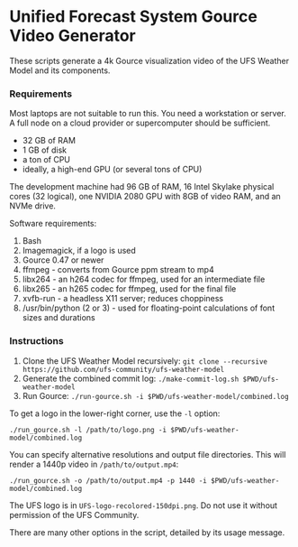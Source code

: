 Unified Forecast System Gource Video Generator
==============================================

These scripts generate a 4k Gource visualization video of the UFS
Weather Model and its components.

### Requirements

Most laptops are not suitable to run this. You need a workstation or
server. A full node on a cloud provider or supercomputer should be
sufficient.

- 32 GB of RAM
- 1 GB of disk
- a ton of CPU
- ideally, a high-end GPU (or several tons of CPU)

The development machine had 96 GB of RAM, 16 Intel Skylake physical
cores (32 logical), one NVIDIA 2080 GPU with 8GB of video RAM, and an
NVMe drive.

Software requirements:

1. Bash
2. Imagemagick, if a logo is used
3. Gource 0.47 or newer
4. ffmpeg - converts from Gource ppm stream to mp4
5. libx264 - an h264 codec for ffmpeg, used for an intermediate file
6. libx265 - an h265 codec for ffmpeg, used for the final file
7. xvfb-run - a headless X11 server; reduces choppiness
8. /usr/bin/python (2 or 3) - used for floating-point calculations of font sizes and durations

### Instructions

1. Clone the UFS Weather Model recursively: `git clone --recursive https://github.com/ufs-community/ufs-weather-model`
2. Generate the combined commit log: `./make-commit-log.sh $PWD/ufs-weather-model`
3. Run Gource: `./run-gource.sh -i $PWD/ufs-weather-model/combined.log`

To get a logo in the lower-right corner, use the `-l` option:

```
./run_gource.sh -l /path/to/logo.png -i $PWD/ufs-weather-model/combined.log
```

You can specify alternative resolutions and output file
directories. This will render a 1440p video in `/path/to/output.mp4`:

```
./run_gource.sh -o /path/to/output.mp4 -p 1440 -i $PWD/ufs-weather-model/combined.log
```

The UFS logo is in `UFS-logo-recolored-150dpi.png`. Do not use it
without permission of the UFS Community.

There are many other options in the script, detailed by its usage message.